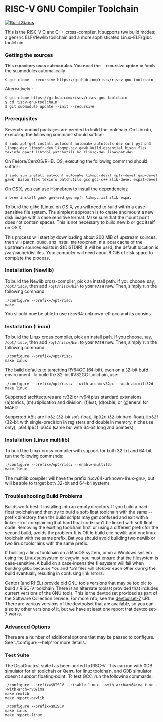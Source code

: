 RISC-V GNU Compiler Toolchain
=============================

[![Build Status](https://travis-ci.org/riscv/riscv-gnu-toolchain.svg?branch=master)](https://travis-ci.org/riscv/riscv-gnu-toolchain)

This is the RISC-V C and C++ cross-compiler. It supports two build modes:
a generic ELF/Newlib toolchain and a more sophisticated Linux-ELF/glibc
toolchain.

###  Getting the sources

This repository uses submodules. You need the --recursive option to fetch the submodules automatically

    $ git clone --recursive https://github.com/riscv/riscv-gnu-toolchain
    
Alternatively :

    $ git clone https://github.com/riscv/riscv-gnu-toolchain
    $ cd riscv-gnu-toolchain
    $ git submodule update --init --recursive
    
    

### Prerequisites

Several standard packages are needed to build the toolchain.  On Ubuntu,
executing the following command should suffice:

    $ sudo apt-get install autoconf automake autotools-dev curl python3 libmpc-dev libmpfr-dev libgmp-dev gawk build-essential bison flex texinfo gperf libtool patchutils bc zlib1g-dev libexpat-dev

On Fedora/CentOS/RHEL OS, executing the following command should suffice:

    $ sudo yum install autoconf automake libmpc-devel mpfr-devel gmp-devel gawk  bison flex texinfo patchutils gcc gcc-c++ zlib-devel expat-devel

On OS X, you can use [Homebrew](http://brew.sh) to install the dependencies:

    $ brew install gawk gnu-sed gmp mpfr libmpc isl zlib expat

To build the glibc (Linux) on OS X, you will need to build within a case-sensitive file
system.  The simplest approach is to create and mount a new disk image with
a case sensitive format.  Make sure that the mount point does not contain spaces. This is not necessary to build newlib or gcc itself on OS X.

This process will start by downloading about 200 MiB of upstream sources, then
will patch, build, and install the toolchain.  If a local cache of the
upstream sources exists in $(DISTDIR), it will be used; the default location
is /var/cache/distfiles.  Your computer will need about 8 GiB of disk space to
complete the process.

### Installation (Newlib)

To build the Newlib cross-compiler, pick an install path.  If you choose,
say, `/opt/riscv`, then add `/opt/riscv/bin` to your `PATH` now.  Then, simply
run the following command:

    ./configure --prefix=/opt/riscv
    make

You should now be able to use riscv64-unknown-elf-gcc and its cousins.

### Installation (Linux)

To build the Linux cross-compiler, pick an install path.  If you choose,
say, `/opt/riscv`, then add `/opt/riscv/bin` to your `PATH` now.  Then, simply
run the following command:

    ./configure --prefix=/opt/riscv
    make linux

The build defaults to targetting RV64GC (64-bit), even on a 32-bit build
environment.  To build the 32-bit RV32GC toolchain, use:

    ./configure --prefix=/opt/riscv --with-arch=rv32gc --with-abi=ilp32d
    make linux

Supported architectures are rv32i or rv64i plus standard extensions (a)tomics,
(m)ultiplication and division, (f)loat, (d)ouble, or (g)eneral for MAFD.

Supported ABIs are ilp32 (32-bit soft-float), ilp32d (32-bit hard-float),
ilp32f (32-bit with single-precision in registers and double in memory, niche
use only), lp64 lp64f lp64d (same but with 64-bit long and pointers).

### Installation (Linux multilib)

To build the Linux cross-compiler with support for both 32-bit and
64-bit, run the following commands:

    ./configure --prefix=/opt/riscv --enable-multilib
    make linux

The multilib compiler will have the prefix riscv64-unknown-linux-gnu-,
but will be able to target both 32-bit and 64-bit systems.

### Troubleshooting Build Problems

Builds work best if installing into an empty directory.  If you build a
hard-float toolchain and then try to build a soft-float toolchain with
the same --prefix directory, then the build scripts may get confused
and exit with a linker error complaining that hard float code can't be
linked with soft float code.  Removing the existing toolchain first, or
using a different prefix for the second build, avoids the problem.  It
is OK to build one newlib and one linux toolchain with the same prefix.
But you should avoid building two newlib or two linux toolchains with
the same prefix.

If building a linux toolchain on a MacOS system, or on a Windows system
using the Linux subsystem or cygwin, you must ensure that the filesystem
is case-sensitive.  A build on a case-insensitive filesystem will fail when
building glibc because \*.os and \*.oS files will clobber each other during
the build eventually resulting in confusing link errors.

Centos (and RHEL) provide old GNU tools versions that may be too old to build
a RISC-V toolchain.  There is an alternate toolset provided that includes
current versions of the GNU tools.  This is the devtoolset provided as part
of the Software Collection service.  For more info, see the
[devtoolset-7](https://www.softwarecollections.org/en/scls/rhscl/devtoolset-7/)
URL.  There are various versions of the devtoolset that are available, so you
can also try other versions of it, but we have at least one report that
devtoolset-7 works.

### Advanced Options

There are a number of additional options that may be passed to
configure.  See './configure --help' for more details.

### Test Suite

The DejaGnu test suite has been ported to RISC-V.  This can run with GDB
simulator for elf toolchain or Qemu for linux toolchain, and GDB simulator
doesn't support floating-point.
To test GCC, run the following commands:

    ./configure --prefix=$RISCV --disable-linux --with-arch=rv64ima # or --with-arch=rv32ima
    make newlib
    make report-newlib

    ./configure --prefix=$RISCV
    make linux
    make report-linux
